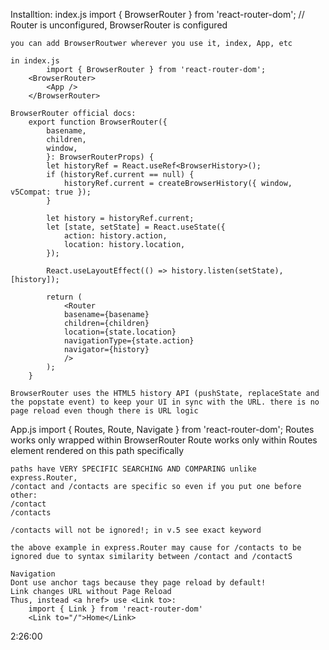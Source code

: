 Installtion: 
index.js
    import { BrowserRouter } from 'react-router-dom'; // Router is unconfigured, BrowserRouter is configured

    you can add BrowserRoutwer wherever you use it, index, App, etc

    in index.js
            import { BrowserRouter } from 'react-router-dom';
        <BrowserRouter>
            <App />
        </BrowserRouter>

    BrowserRouter official docs:
        export function BrowserRouter({
            basename,
            children,
            window,
            }: BrowserRouterProps) {
            let historyRef = React.useRef<BrowserHistory>();
            if (historyRef.current == null) {
                historyRef.current = createBrowserHistory({ window, v5Compat: true });
            }

            let history = historyRef.current;
            let [state, setState] = React.useState({
                action: history.action,
                location: history.location,
            });

            React.useLayoutEffect(() => history.listen(setState), [history]);

            return (
                <Router
                basename={basename}
                children={children}
                location={state.location}
                navigationType={state.action}
                navigator={history}
                />
            );
        }

    BrowserRouter uses the HTML5 history API (pushState, replaceState and the popstate event) to keep your UI in sync with the URL. there is no page reload even though there is URL logic

App.js
    import { Routes, Route, Navigate } from 'react-router-dom';
    Routes works only wrapped within BrowserRouter
    Route works only within Routes
    <Route path="/" element={}> element rendered on this path specifically

    paths have VERY SPECIFIC SEARCHING AND COMPARING unlike express.Router,
    /contact and /contacts are specific so even if you put one before other:
    /contact
    /contacts

    /contacts will not be ignored!; in v.5 see exact keyword
    
    the above example in express.Router may cause for /contacts to be ignored due to syntax similarity between /contact and /contactS 

    Navigation
    Dont use anchor tags because they page reload by default!
    Link changes URL without Page Reload
    Thus, instead <a href> use <Link to>:
        import { Link } from 'react-router-dom'
        <Link to="/">Home</Link>


2:26:00